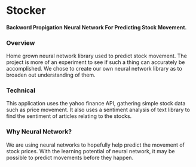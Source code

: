 # Stocker

#### Backword Propigation Neural Network For Predicting Stock Movement.

### Overview
Home grown neural network library used to predict stock movement.  The project is more of an experiment to see if such a thing can accurately be accomplished.  We chose to create our own neural network library as to broaden out understanding of them.

### Technical
This application uses the yahoo finance API, gathering simple stock data such as price movement.  It also uses a sentiment analysis of text library to find the sentiment of articles relating to the stocks.

### Why Neural Network?
We are using neural networks to hopefully help predict the movement of stock prices.  With the learning potential of neural network, it may be possible to predict movements before they happen.